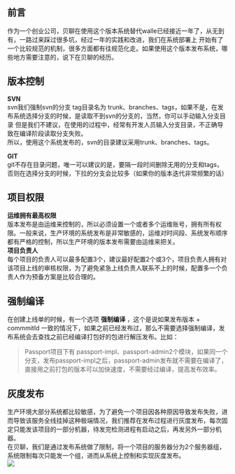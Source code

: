 ## 前言
作为一个创业公司，贝聊在使用这个版本系统替代walle已经接近一年了，从无到有，一路过来踩过很多坑，经过一年的实践和改进，我们在系统部署上
开始有了一个比较规范的机制，很多方面都有往规范化走。如果使用这个版本发布系统，哪些地方需要注意的，说下在贝聊的经历。  

## 版本控制
**SVN**  
svn我们强制svn的分支 tag目录名为 trunk、branches、tags，如果不是，在发布系统选择分支的时候，是读取不到svn的分支的，当然，你可以手动输入分支目录
但是我们不建议，在使用的过程中，经常有开发人员输入分支目录，不正确导致在编译阶段读取分支失败。  
所以，使用这个系统发布的，svn的目录建议采用trunk、branches、tags。  

**GIT**  
git不存在目录问题，唯一可以建议的是，要隔一段时间删除无用的分支和tags，否则在选择分支的时候，下拉的分支会比较多（如果你的版本迭代非常频繁的话）

## 项目权限
**运维拥有最高权限**  
版本发布是由运维来控制的，所以必须设置一个或者多个运维账号，拥有所有权限。一般来说，生产环境的系统发布是非常敏感的，运维对时间段、系统发布顺序都有严格的控制，所以生产环境的版本发布需要由运维来把关。  
**项目负责人**  
每个项目的负责人可以最多配置3个，建议最好配置2个或3个，项目负责人拥有对该项目上线的审核权限，为了避免紧急上线负责人联系不上的时候，配置多一个负责人作为预备方案是比较合理的。

## 强制编译
在创建上线单的时候，有一个选项 **强制编译** ，这个是说如果发布版本 + commmitId 一致的情况下，如果之前已经发布过，那么不需要选择强制编译，发布系统会去查找之前已经编译打包好的包进行解压发布。比如：  
  >Passport项目下有 passport-impl、passport-admin2个模块，如果同一个分支，发布passport-impl之后，passport-admin发布就不需要在编译了，直接用之前打包的版本可以加快速度，不需要经过编译，提高发布效率。

## 灰度发布
生产环境大部分系统都比较敏感，为了避免一个项目因各种原因导致发布失败，进而导致该服务全线挂掉这种极端情况，我们推荐在发布过程进行灰度发布，每次固定只能发该项目的一部分机器，待发完检测进程有启动之后，再发另外一部分机器。  
在贝聊，我们是通过发布系统做了限制，将一个项目的服务器分为2个服务器组，系统限制每次只能发一个组，进而从系统上控制和实现灰度发布。  
![](http://7xrmyq.com1.z0.glb.clouddn.com/d11.png)
